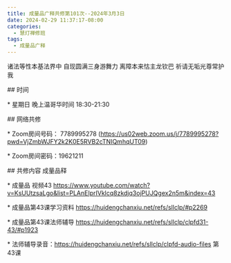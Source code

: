 ```yaml
---
title: 成量品广释共修第101次--2024年3月3日
date: 2024-02-29 11:37:17-08:00
categories:
  - 慧灯禅修班
tags:
  - 成量品广释
---
```

诸法等性本基法界中 自现圆满三身游舞力 离障本来怙主龙钦巴 祈请无垢光尊常护我





\## 时间

\* 星期日 晚上温哥华时间 18:30-21:30

\## 网络共修

\* Zoom房间号码： 7789995278 (https://us02web.zoom.us/j/7789995278?pwd=VjZmbWJFY2k2K0E5RVB2cTNIQmhqUT09)

\* Zoom房间密码：19621211

\## 共修内容 成量品释



\* 成量品 视频43 https://www.youtube.com/watch?v=KsUUtzsaLgo&list=PLAnEIprIVklcq8zkdjq3ojPUJQgex2n5m&index=43

\* 成量品第43课学习资料 https://huidengchanxiu.net/refs/sllclp/#p2269

\* 成量品第43课法师辅导 https://huidengchanxiu.net/refs/sllclp/clpfd31-43/#p1923





\* 法师辅导录音：https://huidengchanxiu.net/refs/sllclp/clpfd-audio-files  第43课
